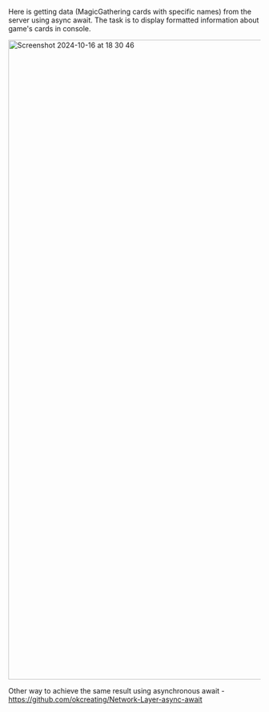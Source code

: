 Here is getting data (MagicGathering cards with specific names) from the server using async await. The task is to display formatted information about game's cards in console.


<img width="1275" alt="Screenshot 2024-10-16 at 18 30 46" src="https://github.com/user-attachments/assets/b19a6d10-443a-4e01-8f58-22398472d623">

Other way to achieve the same result using asynchronous await  - https://github.com/okcreating/Network-Layer-async-await
